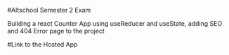 #Altschool Semester 2 Exam

Building a react Counter App using useReducer and useState, adding SEO and 404 Error page to the project

#Link to the Hosted App




